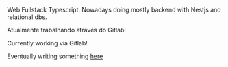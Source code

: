 Web Fullstack Typescript. Nowadays doing mostly backend with Nestjs and relational dbs.

Atualmente trabalhando através do Gitlab!

Currently working via Gitlab!

Eventually writing something [here](https://medium.com/@izp)
